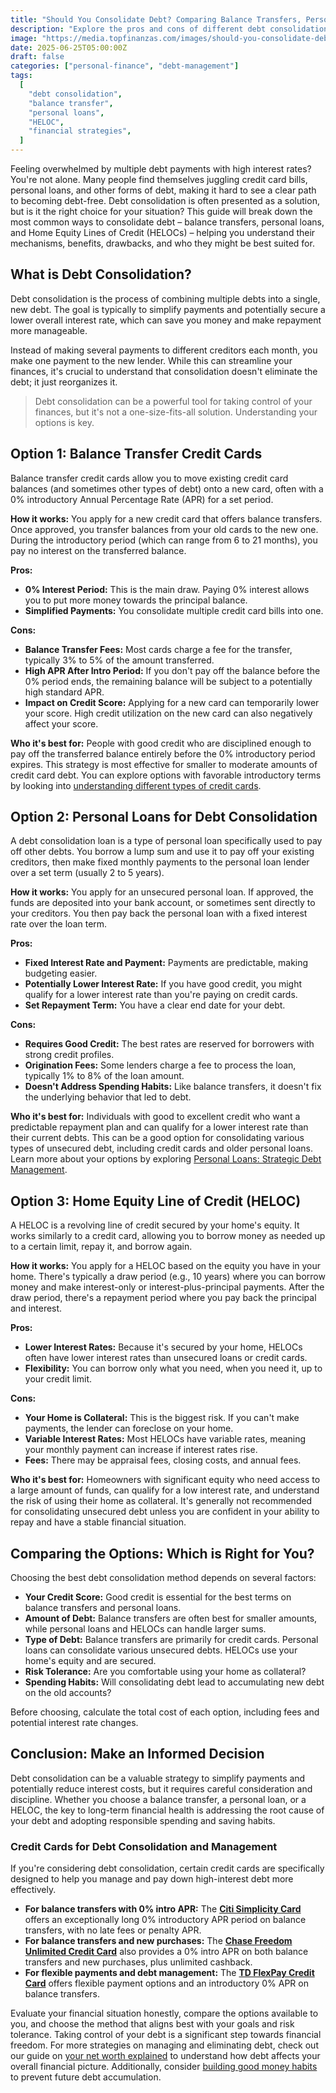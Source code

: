 ```yaml
---
title: "Should You Consolidate Debt? Comparing Balance Transfers, Personal Loans, and HELOCs"
description: "Explore the pros and cons of different debt consolidation methods like balance transfers, personal loans, and HELOCs to see if combining your debts is the right move for you."
image: "https://media.topfinanzas.com/images/should-you-consolidate-debt-comparing-balance-transfers-personal-loans-and-helocs.webp"
date: 2025-06-25T05:00:00Z
draft: false
categories: ["personal-finance", "debt-management"]
tags:
  [
    "debt consolidation",
    "balance transfer",
    "personal loans",
    "HELOC",
    "financial strategies",
  ]
---
```


Feeling overwhelmed by multiple debt payments with high interest rates? You're not alone. Many people find themselves juggling credit card bills, personal loans, and other forms of debt, making it hard to see a clear path to becoming debt-free. Debt consolidation is often presented as a solution, but is it the right choice for your situation? This guide will break down the most common ways to consolidate debt – balance transfers, personal loans, and Home Equity Lines of Credit (HELOCs) – helping you understand their mechanisms, benefits, drawbacks, and who they might be best suited for.

## What is Debt Consolidation?

Debt consolidation is the process of combining multiple debts into a single, new debt. The goal is typically to simplify payments and potentially secure a lower overall interest rate, which can save you money and make repayment more manageable.

Instead of making several payments to different creditors each month, you make one payment to the new lender. While this can streamline your finances, it's crucial to understand that consolidation doesn't eliminate the debt; it just reorganizes it.

> Debt consolidation can be a powerful tool for taking control of your finances, but it's not a one-size-fits-all solution. Understanding your options is key.

## Option 1: Balance Transfer Credit Cards

Balance transfer credit cards allow you to move existing credit card balances (and sometimes other types of debt) onto a new card, often with a 0% introductory Annual Percentage Rate (APR) for a set period.

**How it works:** You apply for a new credit card that offers balance transfers. Once approved, you transfer balances from your old cards to the new one. During the introductory period (which can range from 6 to 21 months), you pay no interest on the transferred balance.

**Pros:**

- **0% Interest Period:** This is the main draw. Paying 0% interest allows you to put more money towards the principal balance.
- **Simplified Payments:** You consolidate multiple credit card bills into one.

**Cons:**

- **Balance Transfer Fees:** Most cards charge a fee for the transfer, typically 3% to 5% of the amount transferred.
- **High APR After Intro Period:** If you don't pay off the balance before the 0% period ends, the remaining balance will be subject to a potentially high standard APR.
- **Impact on Credit Score:** Applying for a new card can temporarily lower your score. High credit utilization on the new card can also negatively affect your score.

**Who it's best for:** People with good credit who are disciplined enough to pay off the transferred balance entirely before the 0% introductory period expires. This strategy is most effective for smaller to moderate amounts of credit card debt. You can explore options with favorable introductory terms by looking into [understanding different types of credit cards](/personal-finance/understanding-different-types-of-credit-cards-rewards-low-apr-secured-and-more).

## Option 2: Personal Loans for Debt Consolidation

A debt consolidation loan is a type of personal loan specifically used to pay off other debts. You borrow a lump sum and use it to pay off your existing creditors, then make fixed monthly payments to the personal loan lender over a set term (usually 2 to 5 years).

**How it works:** You apply for an unsecured personal loan. If approved, the funds are deposited into your bank account, or sometimes sent directly to your creditors. You then pay back the personal loan with a fixed interest rate over the loan term.

**Pros:**

- **Fixed Interest Rate and Payment:** Payments are predictable, making budgeting easier.
- **Potentially Lower Interest Rate:** If you have good credit, you might qualify for a lower interest rate than you're paying on credit cards.
- **Set Repayment Term:** You have a clear end date for your debt.

**Cons:**

- **Requires Good Credit:** The best rates are reserved for borrowers with strong credit profiles.
- **Origination Fees:** Some lenders charge a fee to process the loan, typically 1% to 8% of the loan amount.
- **Doesn't Address Spending Habits:** Like balance transfers, it doesn't fix the underlying behavior that led to debt.

**Who it's best for:** Individuals with good to excellent credit who want a predictable repayment plan and can qualify for a lower interest rate than their current debts. This can be a good option for consolidating various types of unsecured debt, including credit cards and older personal loans. Learn more about your options by exploring [Personal Loans: Strategic Debt Management](/personal-finance/should-you-consolidate-debt-comparing-balance-transfers-personal-loans-and-helocs).

## Option 3: Home Equity Line of Credit (HELOC)

A HELOC is a revolving line of credit secured by your home's equity. It works similarly to a credit card, allowing you to borrow money as needed up to a certain limit, repay it, and borrow again.

**How it works:** You apply for a HELOC based on the equity you have in your home. There's typically a draw period (e.g., 10 years) where you can borrow money and make interest-only or interest-plus-principal payments. After the draw period, there's a repayment period where you pay back the principal and interest.

**Pros:**

- **Lower Interest Rates:** Because it's secured by your home, HELOCs often have lower interest rates than unsecured loans or credit cards.
- **Flexibility:** You can borrow only what you need, when you need it, up to your credit limit.

**Cons:**

- **Your Home is Collateral:** This is the biggest risk. If you can't make payments, the lender can foreclose on your home.
- **Variable Interest Rates:** Most HELOCs have variable rates, meaning your monthly payment can increase if interest rates rise.
- **Fees:** There may be appraisal fees, closing costs, and annual fees.

**Who it's best for:** Homeowners with significant equity who need access to a large amount of funds, can qualify for a low interest rate, and understand the risk of using their home as collateral. It's generally not recommended for consolidating unsecured debt unless you are confident in your ability to repay and have a stable financial situation.

## Comparing the Options: Which is Right for You?

Choosing the best debt consolidation method depends on several factors:

- **Your Credit Score:** Good credit is essential for the best terms on balance transfers and personal loans.
- **Amount of Debt:** Balance transfers are often best for smaller amounts, while personal loans and HELOCs can handle larger sums.
- **Type of Debt:** Balance transfers are primarily for credit cards. Personal loans can consolidate various unsecured debts. HELOCs use your home's equity and are secured.
- **Risk Tolerance:** Are you comfortable using your home as collateral?
- **Spending Habits:** Will consolidating debt lead to accumulating new debt on the old accounts?

Before choosing, calculate the total cost of each option, including fees and potential interest rate changes.

## Conclusion: Make an Informed Decision

Debt consolidation can be a valuable strategy to simplify payments and potentially reduce interest costs, but it requires careful consideration and discipline. Whether you choose a balance transfer, a personal loan, or a HELOC, the key to long-term financial health is addressing the root cause of your debt and adopting responsible spending and saving habits.

### Credit Cards for Debt Consolidation and Management

If you're considering debt consolidation, certain credit cards are specifically designed to help you manage and pay down high-interest debt more effectively.

- **For balance transfers with 0% intro APR:** The [**Citi Simplicity Card**](/financial-solutions/citi-simplicity-card-benefits) offers an exceptionally long 0% introductory APR period on balance transfers, with no late fees or penalty APR.
- **For balance transfers and new purchases:** The [**Chase Freedom Unlimited Credit Card**](/financial-solutions/chase-freedom-unlimited-credit-card-benefits) also provides a 0% intro APR on both balance transfers and new purchases, plus unlimited cashback.
- **For flexible payments and debt management:** The [**TD FlexPay Credit Card**](/financial-solutions/td-flexpay-credit-card-benefits) offers flexible payment options and an introductory 0% APR on balance transfers.

Evaluate your financial situation honestly, compare the options available to you, and choose the method that aligns best with your goals and risk tolerance. Taking control of your debt is a significant step towards financial freedom. For more strategies on managing and eliminating debt, check out our guide on [your net worth explained](/personal-finance/your-net-worth-explained-what-it-is-and-how-to-calculate-it) to understand how debt affects your overall financial picture. Additionally, consider [building good money habits](/personal-finance/building-good-money-habits-consistency-is-key) to prevent future debt accumulation.
